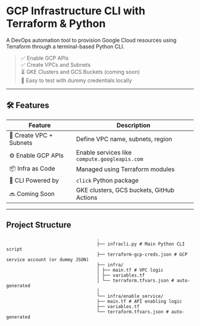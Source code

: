 #  GCP Infrastructure CLI with Terraform & Python

A DevOps automation tool to provision Google Cloud resources using Terraform through a terminal-based Python CLI.

> ✅ Enable GCP APIs  
> ✅ Create VPCs and Subnets  
> ⏳ GKE Clusters and GCS Buckets (coming soon)  
> 🧪 Easy to test with dummy credentials locally

---

## 🛠 Features

| Feature                  | Description                                   |
|--------------------------|-----------------------------------------------|
| 🔧 Create VPC + Subnets  | Define VPC name, subnets, region              |
| ⚙️ Enable GCP APIs       | Enable services like `compute.googleapis.com` |
| 📦 Infra as Code         | Managed using Terraform modules               |
| 🐍 CLI Powered by        | `click` Python package                        |
| 🔜 Coming Soon           | GKE clusters, GCS buckets, GitHub Actions     |

---

##  Project Structure

                                      .
                                      ├── infracli.py # Main Python CLI script
                                      ├── terraform-gcp-creds.json # GCP service account (or dummy JSON)
                                      ├── infra/
                                      │ ├── main.tf # VPC logic
                                      │ ├── variables.tf
                                      │ └── terraform.tfvars.json # auto-generated
                                      │
                                      └── infra/enable_service/
                                      ├── main.tf # API enabling logic
                                      ├── variables.tf
                                      └── terraform.tfvars.json # auto-generated
                                      

